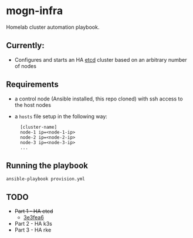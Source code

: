 # mogn-infra
Homelab cluster automation playbook.

## Currently:

- Configures and starts an HA [etcd](https://etcd.io/) cluster based on an arbitrary number of nodes

## Requirements

- a control node (Ansible installed, this repo cloned) with ssh access to the host nodes
- a `hosts` file setup in the following way:
    
        [cluster-name]
        node-1 ip=<node-1-ip>
        node-2 ip=<node-2-ip>
        node-3 ip=<node-3-ip>
        ...
        
## Running the playbook

    ansible-playbook provision.yml

## TODO

- ~~Part 1 - HA etcd~~
    - [3e3fea6](https://github.com/semoog/mogn-infra/commit/3e3fea6ae2b58a9b43c9fb29cf19efe2f1a7177e)
- Part 2 - HA k3s
- Part 3 - HA rke
